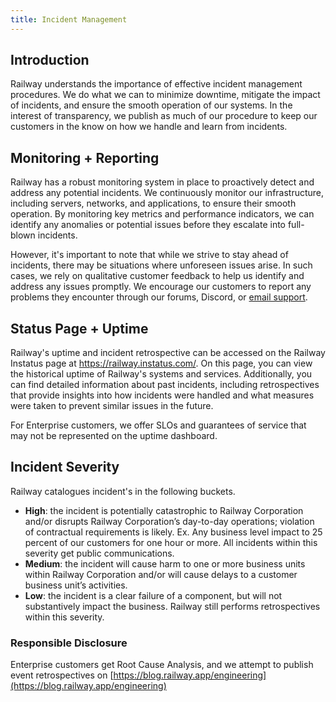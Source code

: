 ```yaml
---
title: Incident Management
---
```


## Introduction

Railway understands the importance of effective incident management procedures. We do what we can to minimize downtime, mitigate the impact of incidents, and ensure the smooth operation of our systems. In the interest of transparency, we publish as much of our procedure to keep our customers in the know on how we handle and learn from incidents.

## Monitoring + Reporting

Railway has a robust monitoring system in place to proactively detect and address any potential incidents. We continuously monitor our infrastructure, including servers, networks, and applications, to ensure their smooth operation. By monitoring key metrics and performance indicators, we can identify any anomalies or potential issues before they escalate into full-blown incidents.

However, it's important to note that while we strive to stay ahead of incidents, there may be situations where unforeseen issues arise. In such cases, we rely on qualitative customer feedback to help us identify and address any issues promptly. We encourage our customers to report any problems they encounter through our forums, Discord, or [email support](mailto:team@railway.app).

## Status Page + Uptime

Railway's uptime and incident retrospective can be accessed on the Railway Instatus page at https://railway.instatus.com/. On this page, you can view the historical uptime of Railway's systems and services. Additionally, you can find detailed information about past incidents, including retrospectives that provide insights into how incidents were handled and what measures were taken to prevent similar issues in the future.

For Enterprise customers, we offer SLOs and guarantees of service that may not be represented on the uptime dashboard.

## Incident Severity

Railway catalogues incident's in the following buckets.

- **High**: the incident is potentially catastrophic to Railway Corporation and/or disrupts
  Railway Corporation’s day-to-day operations; violation of contractual requirements is likely. Ex. Any business level impact to 25 percent of our customers for one hour or more. All incidents within this severity get public communications.
- **Medium**: the incident will cause harm to one or more business units within Railway
  Corporation and/or will cause delays to a customer business unit’s activities.
- **Low**: the incident is a clear failure of a component, but will not substantively impact the business. Railway still performs retrospectives within this severity.

### Responsible Disclosure

Enterprise customers get Root Cause Analysis, and we attempt to publish event retrospectives on [https://blog.railway.app/engineering](https://blog.railway.app/engineering)
